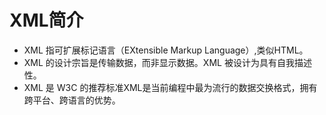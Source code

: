# XML简介

- XML 指可扩展标记语言（EXtensible Markup Language）,类似HTML。
- XML 的设计宗旨是传输数据，而非显示数据。XML 被设计为具有自我描述性。
- XML 是 W3C 的推荐标准XML是当前编程中最为流行的数据交换格式，拥有跨平台、跨语言的优势。
